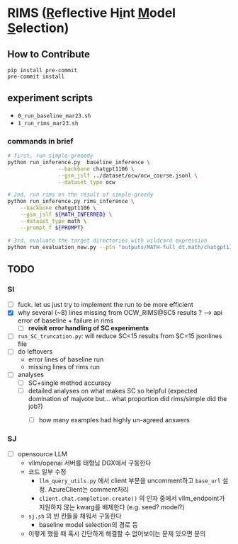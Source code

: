 # RIMS (<u>R</u>eflective H<u>i</u>nt <u>M</u>odel <u>S</u>election)

## How to Contribute
```
pip install pre-commit
pre-commit install
```

## experiment scripts
- `0_run_baseline_mar23.sh`
- `1_run_rims_mar23.sh`

### commands in brief
```bash
# first, run simple-greeedy
python run_inference.py  baseline_inference \
                --backbone chatgpt1106 \
                --gsm_jslf ../dataset/ocw/ocw_course.jsonl \
                --dataset_type ocw

# 2nd, run rims on the result of simple-greedy
python run_inference.py rims_inference \
    --backbone chatgpt1106 \
    --gsm_jslf ${MATH_INFERRED} \
    --dataset_type math \
    --prompt_f ${PROMPT}

# 3rd, evaluate the target directories with wildcard expression
python run_evaluation_new.py --ptn "outputs/MATH-full_dt.math/chatgpt1106/*/*jsonl" --eval_type math --outf math1106_results.txt
```

## TODO
### SI
- [ ] fuck. let us just try to implement the run to be more efficient
- [x] why several (~8) lines missing from OCW_RIMS@SC5 results ? --> api error of baseline + failure in rims
  - [ ] **revisit error handling of SC experiments**
- [ ] `run_SC_truncation.py`: will reduce SC\<15 results from SC=15 jsonlines file
- [ ] do leftovers
  - error lines of baseline run
  - missing lines of rims run
- [ ] analyses
  - [ ] SC+single method accuracy
  - [ ] detailed analyses on what makes SC so helpful (expected domination of majvote but... what proportion did rims/simple did the job?)
    - [ ] how many examples had highly un-agreed answers



### SJ
- [ ] opensource LLM
  - vllm/openai 서버를 태형님 DGX에서 구동한다
  - 코드 일부 수정
    - `llm_query_utils.py` 에서 client 부분을 uncomment하고 `base_url` 설정. AzureClient는 comment처리
    - `client.chat.completion.create()` 의 인자 중에서 vllm_endpoint가 지원하지 않는 kwarg를 배제한다 (e.g. seed? model?)
  - `sj.sh` 의 빈 칸들을 채워서 구동한다
    - baseline model selection의 경로 등
  - 이렇게 했을 때 혹시 간단하게 해결할 수 없어보이는 문제 있으면 문의
